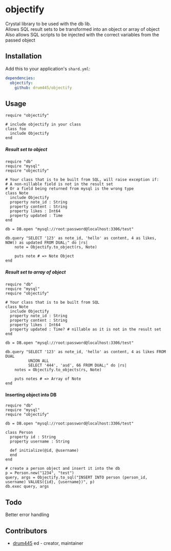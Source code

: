 # objectify

Crystal library to be used with the db lib.  
Allows SQL result sets to be transformed into an object or array of object  
Also allows SQL scripts to be injected with the correct variables from the passed object  

## Installation

Add this to your application's `shard.yml`:

```yaml
dependencies:
  objectify:
    github: drum445/objectify
```

## Usage

```crystal
require "objectify"

# include objectify in your class
class foo
  include Objectify
end
```

##### Result set to object
```crystal
require "db"
require "mysql"
require "objectify"

# Your class that is to be built from SQL, will raise exception if:
# A non-nillable field is not in the result set 
# Or a field being returned from mysql is the wrong type
class Note
  include Objectify
  property note_id : String
  property content : String
  property likes : Int64
  property updated : Time
end

db = DB.open "mysql://root:password@localhost:3306/test"

db.query "SELECT '123' as note_id, 'hello' as content, 4 as likes, NOW() as updated FROM DUAL;" do |rs|
    note = Objectify.to_object(rs, Note)

    puts note # => Note Object
end
```

##### Result set to array of object
```crystal
require "db"
require "mysql"
require "objectify"

# Your class that is to be built from SQL
class Note
  include Objectify
  property note_id : String
  property content : String
  property likes : Int64
  property updated : Time? # nillable as it is not in the result set
end

db = DB.open "mysql://root:password@localhost:3306/test"

db.query "SELECT '123' as note_id, 'hello' as content, 4 as likes FROM DUAL
          UNION ALL
          SELECT '444', 'asd', 66 FROM DUAL;" do |rs|
    notes = Objectify.to_objects(rs, Note)

    puts notes # => Array of Note
end

```

#### Inserting object into DB
```crystal
require "db"
require "mysql"
require "objectify"

db = DB.open "mysql://root:password@localhost:3306/test"

class Person
  property id : String
  property username : String

  def initialize(@id, @username)
  end
end

# create a person object and insert it into the db
p = Person.new("1234", "test")
query, args = Objectify.to_sql("INSERT INTO person (person_id, username) VALUES({id}, {username})", p)
db.exec query, args
```
## Todo
Better error handling  

## Contributors

- [drum445](https://github.com/drum445) ed - creator, maintainer
